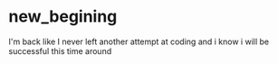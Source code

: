 # new_begining
I'm back like I never left
another attempt at coding and i know i will be successful this time around
